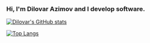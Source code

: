 ### Hi, I'm Dilovar Azimov and I develop software.
[![Dilovar's GitHub stats](https://github-readme-stats-d8fi.vercel.app/api?username=dilovar-91&show_icons=true&count_private=true&include_all_commits=true)](https://github.com/dilovar-91/github-readme-stats)

[![Top Langs](https://github-readme-stats-d8fi.vercel.app/api/top-langs/?username=dilovar-91&layout=donut)](https://github.com/dilovar-91/github-readme-stats)

